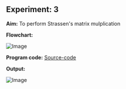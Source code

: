 ## Experiment: 3

**Aim:** To perform Strassen's matrix mulplication

**Flowchart:**

![Image](https://miro.medium.com/v2/resize:fit:828/format:webp/1*Sl2_-3-VYZZkOgIDYJS1Mw.png)

**Program code:** [Source-code](https://github.com/Tempestyash123456/practicals-in-Semester-4/blob/Design-and-Analysis-of-Algorithms/Exp3/strassenMatrix_Exp3.c)

**Output:** 

![Image](https://3.bp.blogspot.com/-6JrM-JwkVM4/UyXrfZpkvhI/AAAAAAAAAR4/tYqDKy5CrPU/s1600/Untitled.jpg)
